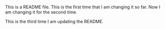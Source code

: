 This is a README file. This is the first time that I am changing it so far.
Now I am changing it for the second time.

This is the third time I am updating the README.
